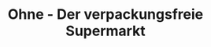 ---
title: "Ohne - Der verpackungsfreie Supermarkt"
url: /muenchen/ohne-der-verpackungsfreie-supermarkt/
shop: Supermarkt
---